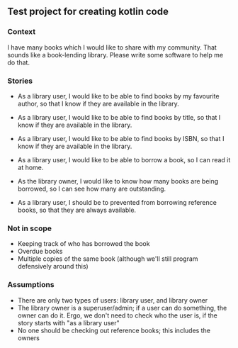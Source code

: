 ## Test project for creating kotlin code

### Context

I have many books which I would like to share with my community. That sounds like a book-lending library. Please write some software to help me do that.


### Stories

- As a library user, I would like to be able to find books by my favourite author, so that I know if they are available in the library.

- As a library user, I would like to be able to find books by title, so that I know if they are available in the library.

- As a library user, I would like to be able to find books by ISBN, so that I know if they are available in the library.

- As a library user, I would like to be able to borrow a book, so I can read it at home.

- As the library owner, I would like to know how many books are being borrowed, so I can see how many are outstanding.

- As a library user, I should be to prevented from borrowing reference books, so that they are always available.

### Not in scope

- Keeping track of who has borrowed the book
- Overdue books
- Multiple copies of the same book (although we'll still program defensively around this)

### Assumptions
- There are only two types of users: library user, and library owner
- The library owner is a superuser/admin; if a user can do something, the owner can do it. Ergo, we don't need to check who the 
  user is, if the story starts with "as a library user"
- No one should be checking out reference books; this includes the owners
